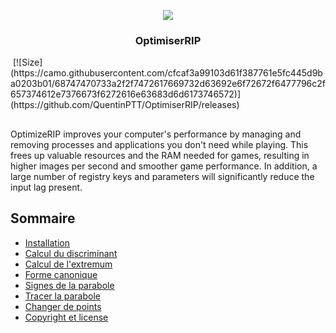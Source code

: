 <p align="center">
  <img src="https://image.noelshack.com/fichiers/2019/23/3/1559733374-py-slxbpxbj3a.png">
</p>
<h3 align="center">OptimiserRIP</h3>
<img src="">
[![Size](https://camo.githubusercontent.com/cfcaf3a99103d61f387761e5fc445d9ba0203b01/68747470733a2f2f7472617669732d63692e6f72672f6477796c2f657374612e7376673f6272616e63683d6d6173746572)](https://github.com/QuentinPTT/OptimiserRIP/releases)&nbsp;

##
OptimizeRIP improves your computer's performance by managing and removing processes and applications you don't need while playing. This frees up valuable resources and the RAM needed for games, resulting in higher images per second and smoother game performance. In addition, a large number of registry keys and parameters will significantly reduce the input lag present.
## Sommaire

- [Installation](#installation)
- [Calcul du discriminant](#calcul-du-discriminant)
- [Calcul de l'extremum](#calcul-extremum)
- [Forme canonique](#forme-canonique)
- [Signes de la parabole](#signes-de-la-parabole)
- [Tracer la parabole](#tracer-la-parabole)
- [Changer de points](#changer-de-points)
- [Copyright et license](#copyright-and-license)
